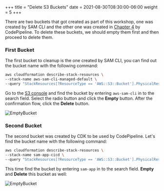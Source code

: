 +++
title = "Delete S3 Buckets"
date = 2021-08-30T08:30:00-06:00
weight = 5
+++

There are two buckets that got created as part of this workshop, one was created by SAM CLI and the other one was created in [Chapter 4](/python/buildpipe/bucket.html) by CodePipeline. To delete these buckets, we should empty them first and then proceed to delete them.

### First Bucket

The first bucket to cleanup is the one created by SAM CLI, you can find out the bucket name with the following command:

```bash
aws cloudformation describe-stack-resources \
--stack-name aws-sam-cli-managed-default \
--query "StackResources[?ResourceType == 'AWS::S3::Bucket'].PhysicalResourceId" --output text
```

Go to the [S3 console](https://console.aws.amazon.com/s3/home) and find the bucket by entering `aws-sam-cli` in to the search field.  Select the radio button and click the **Empty** button.  After the confirmation flow, click the **Delete** button.

![EmptyBucket](/images/python/cleanup/s3_bucket_sam_cli.png)

### Second Bucket

The second bucket was created by CDK to be used by CodePipeline. Let's find the bucket name with the following command:

```bash
aws cloudformation describe-stack-resources \
--stack-name sam-app-cicd \
--query "StackResources[?ResourceType == 'AWS::S3::Bucket'].PhysicalResourceId" --output text
```

This time find the bucket by entering `sam-app` in to the search field.  **Empty** and **Delete** this bucket as well:

![EmptyBucket](/images/python/cleanup/s3_bucket_sam_app.png)